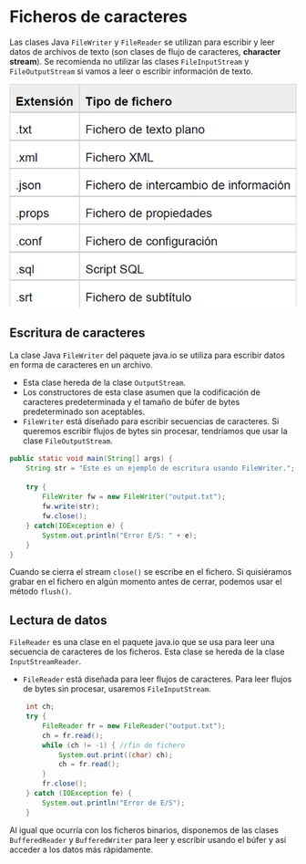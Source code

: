 # Ficheros de caracteres

Las clases Java `FileWriter` y `FileReader` se utilizan para escribir y leer datos de archivos de texto (son clases de flujo de caracteres, **character stream**). Se recomienda no utilizar las clases `FileInputStream` y `FileOutputStream` si vamos a leer o escribir información de texto.

![JavaIO](../img/ud1/8extensioncharfiles.png)

## Escritura de caracteres

La clase Java `FileWriter` del paquete java.io se utiliza para escribir datos en forma de caracteres en un archivo.

+ Esta clase hereda de la clase `OutputStream`.
+ Los constructores de esta clase asumen que la codificación de caracteres predeterminada y el tamaño de búfer de bytes predeterminado son aceptables.
+ `FileWriter` está diseñado para escribir secuencias de caracteres. Si queremos escribir flujos de bytes sin procesar, tendríamos que usar la clase `FileOutputStream`.

```java
public static void main(String[] args) {
    String str = "Este es un ejemplo de escritura usando FileWriter.";

    try {
        FileWriter fw = new FileWriter("output.txt");
        fw.write(str);
        fw.close();
    } catch(IOException e) {
        System.out.println("Error E/S: " + e);
    }
}
```

Cuando se cierra el stream `close()` se escribe en el fichero. Si quisiéramos grabar en el fichero en algún momento antes de cerrar, podemos usar el método `flush()`.

## Lectura de datos

`FileReader` es una clase en el paquete java.io que se usa para leer una secuencia de caracteres de los ficheros. Esta clase se hereda de la clase `InputStreamReader`.

+ `FileReader` está diseñada para leer flujos de caracteres. Para leer flujos de bytes sin procesar, usaremos `FileInputStream`.

```java
    int ch;
    try {
        FileReader fr = new FileReader("output.txt");
        ch = fr.read();
        while (ch != -1) { //fin de fichero
            System.out.print((char) ch);
            ch = fr.read();
        }
        fr.close();
    } catch (IOException fe) {
        System.out.println("Error de E/S");
    }
```

Al igual que ocurría con los ficheros binarios, disponemos de las clases `BufferedReader` y `BufferedWriter` para leer y escribir usando el búfer y así acceder a los datos más rápidamente.
